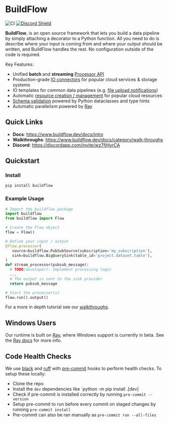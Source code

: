 # BuildFlow

![CI](https://github.com/launchflow/buildflow/actions/workflows/python_ci.yaml/badge.svg)
[![Discord Shield](https://discordapp.com/api/guilds/1082821064180117575/widget.png?style=shield)](https://discordapp.com/invite/wz7fjHyrCA)

**BuildFlow**, is an open source framework that lets you build a data pipeline by simply attaching a decorator to a Python function. All you need to do is describe where your input is coming from and where your output should be written, and BuildFlow handles the rest. No configuration outside of the code is required.


Key Features:

- Unified **batch** and **streaming** [Processor API](https://www.buildflow.dev/docs/processors/overview)
- Production-grade [IO connectors](https://www.buildflow.dev/docs/io-connectors/overview) for popular cloud services & storage systems
- IO templates for common data pipelines (e.g. [file upload notifications](https://www.buildflow.dev/docs/io-connectors/gcs_notifications))
- Automatic [resource creation / management](https://www.buildflow.dev/docs/resource-creation) for popular cloud resources
- [Schema validation](https://www.buildflow.dev/docs/schema-validation) powered by Python dataclasses and type hints
- Automatic parallelism powered by [Ray](https://ray.io)

## Quick Links

- **Docs**: https://www.buildflow.dev/docs/intro
- **Walkthroughs**: https://www.buildflow.dev/docs/category/walk-throughs
- **Discord**: https://discordapp.com/invite/wz7fjHyrCA

## Quickstart

### Install

```bash
pip install buildflow
```

### Example Usage

```python
# Import the buildflow package
import buildflow
from buildflow import Flow

# Create the Flow object
flow = Flow()

# Define your input / output
@flow.processor(
   source=buildflow.PubSubSource(subscription='my_subscription'),
   sink=buildflow.BigQuerySink(table_id='project.dataset.table'),
)
def stream_processor(pubsub_message):
  # TODO(developer): Implement processing logic
  ...
  # The output is sent to the sink provider
  return pubsub_message

# Start the processor(s)
flow.run().output()
```

For a more in depth tutorial see our [walkthroughs](https://www.buildflow.dev/docs/category/walk-throughs).

## Windows Users

Our runtime is built on [Ray](https://ray.io/), where Windows support is currently in beta. See the [Ray docs](https://docs.ray.io/en/latest/ray-overview/installation.html#windows-support) for more info.

## Code Health Checks

We use [black](https://github.com/psf/black) and [ruff](https://github.com/charliermarsh/ruff) with [pre-commit](https://pre-commit.com/) hooks to perform health checks.
To setup these locally:
* Clone the repo
* Install the `dev` dependencies like `python -m pip install .[dev]
* Check if pre-commit is installed correctly by running `pre-commit --version`
* Setup pre-commit to run before every commit on staged changes by running `pre-commit install`
* Pre-commit can also be ran manually as `pre-commit run --all-files`
